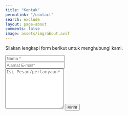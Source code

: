 ```yaml
---
title: "Kontak"
permalink: "/contact"
search: exclude
layout: page-about
comments: false
image: assets/img/about.avif
---
```


<form id="kontak" action="https://formspree.io/{{site.formspree}}" method="POST">    
<p class="mb-4">Silakan lengkapi form berikut untuk menghubungi kami.</p>
<div class="form-group row">
<div class="col-md-6">
<input class="form-control" type="text" name="name" placeholder="Nama *" required>
</div>
<div class="col-md-6">
<input class="form-control" type="email" name="email" placeholder="Alamat E-mail*" required>
</div>
</div>
<textarea rows="8" class="form-control mb-3" name="message" placeholder="Isi Pesan/pertanyaan*" required></textarea>    
<input class="btn btn-success" type="submit" value="Kirim">
</form>
<p id="kontak-status"></p>

<script>
  var form = document.getElementById("kontak");
  
  async function handleSubmit(event) {
    event.preventDefault();
    var status = document.getElementById("kontak-status");
    var ngumpet = document.getElementById("kontak");
    var data = new FormData(event.target);
    fetch(event.target.action, {
      method: form.method,
      body: data,
      headers: {
          'Accept': 'application/json'
      }
    }).then(response => {
      if (response.ok) {
        status.innerHTML = "<b>Terima kasih atas kiriman anda!</b><br>Kami akan memeriksanya dan mengirimkan tanggapan sesegera mungkin jika dibutuhkan.<br><br>Kembali ke <a href='/'>halaman depan</a>.";
        kontak.setAttribute('style', 'display:none !important');
        form.reset()
      } else {
        response.json().then(data => {
          if (Object.hasOwn(data, 'errors')) {
            status.innerHTML = data["errors"].map(error => error["message"]).join(", ")
          } else {
            status.innerHTML = "Ups! Ada masalah saat mengirim form.<br><br>Coba <a href='/contact'>ulangi lagi dengan isian yang lengkap dan benar</a>."
          }
        })
      }
    }).catch(error => {
      status.innerHTML = "Ups! Ada masalah saat mengirim form.<br><br>Coba <a href='/contact'>ulangi lagi dengan isian yang lengkap dan benar</a>."
    });
  }
  form.addEventListener("submit", handleSubmit)
</script>